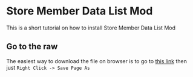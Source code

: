 # Store Member Data List Mod
This is a short tutorial on how to install Store Member Data List Mod
## Go to the raw
The easiest way to download the file on browser is to go to [this link](https://raw.githubusercontent.com/TotallynotTwo/Stuff/master/Mods/Member%20Data%20Stuff/member_data_list_MOD.js)
then just `Right Click -> Save Page As`
